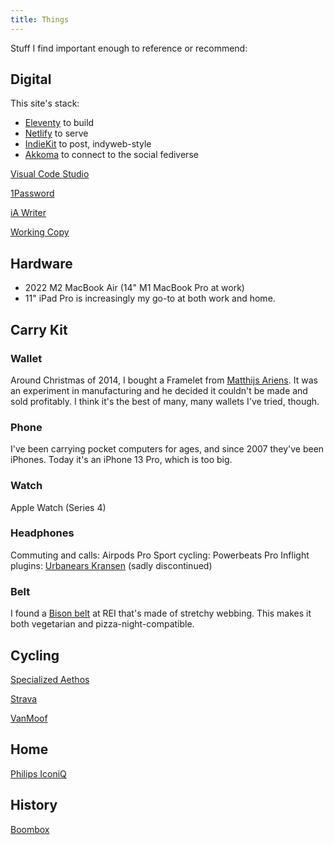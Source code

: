 ```yaml
---
title: Things
---
```


<!--
  https://aaronparecki.com/life-stack/
 -->

Stuff I find important enough to reference or recommend:

## Digital

This site's stack:
- [Eleventy](https://www.11ty.dev/) to build
- [Netlify](https://www.netlify.com/) to serve
- [IndieKit](https://getindiekit.com/) to post, indyweb-style
- [Akkoma](https://akkoma.social/) to connect to the social fediverse

[Visual Code Studio](https://code.visualstudio.com/)

[1Password](https://1password.com/)

[iA Writer](https://ia.net/writer)

[Working Copy](https://workingcopyapp.com/)

## Hardware

- 2022 M2 MacBook Air (14" M1 MacBook Pro at work)
- 11" iPad Pro is increasingly my go-to at both work and home.

## Carry Kit

### Wallet

Around Christmas of 2014, I bought a Framelet from [Matthijs Ariens](https://www.demeneer.nl/). It was an experiment in manufacturing and he decided it couldn't be made and sold profitably. I think it's the best of many, many wallets I've tried, though.

### Phone

I've been carrying pocket computers for ages, and since 2007 they've been iPhones. Today it's an iPhone 13 Pro, which is too big.

### Watch

Apple Watch (Series 4)

### Headphones

Commuting and calls: Airpods Pro
Sport cycling: Powerbeats Pro
Inflight plugins: [Urbanears Kransen](https://headfonics.com/2013/11/the-kransen-iem-by-urbanears/) (sadly discontinued)

### Belt

I found a [Bison belt](https://bisondesigns.com/products/30mm-catch-and-release&#8482;-gun-metal-buckle) at REI that's made of stretchy webbing. This makes it both vegetarian and pizza-night-compatible.

## Cycling

[Specialized Aethos](./aethos/)

[Strava](https://www.strava.com/athletes/692260)

[VanMoof](https://www.vanmoof.com/en_nl/bikes/standard-step-in)

## Home

[Philips IconiQ](https://ifdesign.com/en/winner-ranking/project/iconiq-wetdry-shaver/180839)

## History

[Boombox](./boombox/)
